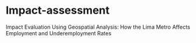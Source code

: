 # Impact-assessment
Impact Evaluation Using Geospatial Analysis: How the Lima Metro Affects Employment and Underemployment Rates
